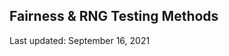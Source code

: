 ## Fairness & RNG Testing Methods

<Version>Last updated: September 16, 2021</Version>
<!--stackedit_data:
eyJoaXN0b3J5IjpbLTY1NzgzNDQyNV19
-->